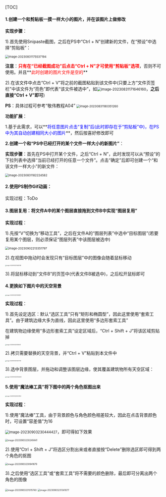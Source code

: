 [TOC]





#### 1.创建一个和剪贴板一摸一样大小的图片，并在该图片上做修改

**实现步骤**：

1).首先使用Snipaste截图，之后在PS中“Ctrl + N”创建新的文件，在“预设”中选择“剪贴板”：

<img src="https://gitee.com/kakaix892/image-host/raw/main/Typora/image-20230831175537194.png" alt="image-20230831175537194" style="zoom:67%;" />

**注意**：**<font color=red>只有在“已经截图成功”后点击“Ctrl + N”才可使用“剪贴板”选项</font>**，否则不可使用。并且**<font color=red>此时创建的图片文件是空的</font>**

2).在该文件中点击“Ctrl + V”将之前的截图粘贴到该文件中(只要上方“文件页签栏”中该文件为“亮色”即代表“该文件被选中”，如<img src="https://gitee.com/kakaix892/image-host/raw/main/Typora/image-20230831171646160.png" alt="image-20230831171646160" style="zoom: 80%;" />，**之后直接“Ctrl + V”即可**)

**PS**：具体过程可参考“敬伟教程A04” <img src="https://gitee.com/kakaix892/image-host/raw/main/Typora/image-20230831180351260.png" alt="image-20230831180351260" style="zoom:67%;" />

**功能扩展**：

1.基于此需求，可以**<font color=blue>将任意图片点击“复制”后(此时即存在于“剪贴板”中)，在PS中为其自动创建相同大小的图片</font>**，然后按喜好修改即可

**2.创建一个和“PS中已经打开的某个文件一样大小的新图片”**：

**实现步骤**：首先在PS中打开某个文件，之后“Ctrl + N”，此时发现可以从“预设”的下拉列表中选择“当前已经打开的任意一个文件”。点击“确定”后即可创建一个“和该文件一样大小”的新文件：

<img src="https://gitee.com/kakaix892/image-host/raw/main/Typora/image-20230831182224582.png" alt="image-20230831182224582" style="zoom:67%;" />





#### 2.使用PS制作Gif动画：

实现过程：ToDo





#### 3.图层复用：将文件A中的某个图层直接拖到文件B中实现“图层复用”

**实现过程**：

1).先按“V”切换为“移动工具”，之后在文件A的“图层列表”中选中“目标图层”(若要复用某个图层，则必须保证“图层列表”中该图层被选中)

<img src="https://gitee.com/kakaix892/image-host/raw/main/Typora/image-20230902213351797.png" alt="image-20230902213351797" style="zoom:67%;" />

2).在视图中拖动时会发现只有“目标图层”中的图像会随着鼠标移动

<img src="https://gitee.com/kakaix892/image-host/raw/main/Typora/image-20230902213635748.png" alt="image-20230902213635748" style="zoom: 25%;" />

3).将鼠标移动到“文件B”的页签中(代表文件B被选中)，之后松开鼠标即可



#### 4.更换如下图片中的天空背景

<img src="https://gitee.com/kakaix892/image-host/raw/main/Typora/image-20230903213059821.png" alt="image-20230903213059821" style="zoom: 25%;" />

**实现过程**：

1).首先设定选区：默认“选区工具”只有“矩形和椭圆型”，因此这里使用“套索工具”。由于建筑边缘大多为直线，因此这里使用“多边形套索工具”

在建筑物边缘使用“多边形套索工具”设定区域后，“Ctrl + Shift + J”将该区域剪贴掉

<img src="https://gitee.com/kakaix892/image-host/raw/main/Typora/image-20230903214135941.png" alt="image-20230903214135941" style="zoom:25%;" />

2).拷贝需要替换的天空背景，并“Ctrl + V”粘贴到本文件中

<img src="https://gitee.com/kakaix892/image-host/raw/main/Typora/image-20230903214527149.png" alt="image-20230903214527149" style="zoom:25%;" />

3).选中背景图层，并拖动和调整该图层边缘，使其覆盖建筑物所有天空区域：

<img src="https://gitee.com/kakaix892/image-host/raw/main/Typora/image-20230903220844262.png" alt="image-20230903220844262" style="zoom:25%;" />



#### 5.使用“魔法棒工具”将下图中的两个角色抠图出来

<img src="https://gitee.com/kakaix892/image-host/raw/main/Typora/image-20230903225300162.png" alt="image-20230903225300162" style="zoom:25%;" />

**实现过程**：

1).使用“魔法棒”工具，由于背景颜色与角色颜色相差较大，因此在点击背景颜色时，可设置“容差值”为16

<img src="https://gitee.com/kakaix892/image-host/raw/main/Typora/image-20230903230444427.png" alt="image-20230903230444427" style="zoom:80%;" />，即可得如下效果

<img src="https://gitee.com/kakaix892/image-host/raw/main/Typora/image-20230903230249441.png" alt="image-20230903230249441" style="zoom: 50%;" />

2).使用“Ctrl + Shift + J”将选区分割出来或者直接按“Delete”删除选区即可得到两个角色的抠图

<img src="https://gitee.com/kakaix892/image-host/raw/main/Typora/image-20230903230941679.png" alt="image-20230903230941679" style="zoom: 50%;" />

3).之后使用“选区工具”或“套索工具”将不需要的颜色删除，最后即可分离出两个角色的图像

<img src="https://gitee.com/kakaix892/image-host/raw/main/Typora/image-20230903231315740.png" alt="image-20230903231315740" style="zoom:50%;" />   <img src="https://gitee.com/kakaix892/image-host/raw/main/Typora/image-20230903231341077.png" alt="image-20230903231341077" style="zoom: 50%;" />



